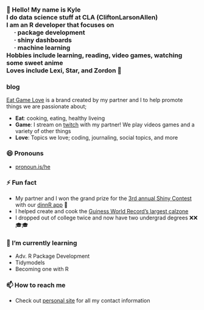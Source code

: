 
<h3>

👋 Hello\! My name is Kyle <br> I do data science stuff at CLA
(CliftonLarsonAllen)<br> I am an R developer that focuses on<br>
<span style="padding-left:20px">· package development</span><br>
<span style="padding-left:20px">· shiny dashboards</span><br>
<span style="padding-left:20px">· machine learning</span><br> Hobbies
include learning, reading, video games, watching some sweet anime<br> Loves include Lexi, Star, and
Zordon 💖

</h3>

### blog

<!-- badges: start -->

[Eat Game Love](https://theeatgamelove.com/) is a brand created by my partner and I to help promote things we are passionate about;
- **Eat**: cooking, eating, healthy liveing
- **Game**: I stream on [twitch](https://twitch.tv/theeatgamelove) with my partner! We play videos games and a variety of other things
- **Love**: Topics we love; coding, journaling, social topics, and more

### 😄 Pronouns

- [pronoun.is/he](pronoun.is/he)

### ⚡ Fun fact

- My partner and I won the grand prize for the [3rd annual Shiny Contest](https://blog.rstudio.com/2021/06/24/winners-of-the-3rd-annual-shiny-contest/) with our [dinnR app](https://koderkow.shinyapps.io/dinnR/) 🥇
- I helped create and cook the [Guiness World Record’s largest calzone](https://www.guinnessworldrecords.com/world-records/largest-calzone#:~:text=The%20largest%20calzone%20weighs%2096.37,and%20sauce%20inside%20the%20dough.)
- I dropped out of college twice and now have two undergrad degrees
    ❌❌🎓🎓

### 🌱 I’m currently learning

- Adv. R Package Development
- Tidymodels
- Becoming one with R

### 📫 How to reach me

  - Check out [personal site](https://koderkow.rbind.io/) for all my contact
    information
